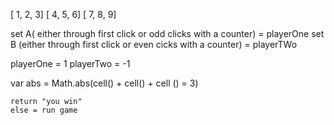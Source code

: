 
[ 1, 2, 3]
[ 4, 5, 6]
[ 7, 8, 9]

set A( either through first click or odd clicks with a counter) = playerOne
set B (either through first click or even cicks with a counter) = playerTWo

playerOne = 1
playerTwo = -1

var abs = Math.abs(cell() + cell() + cell () = 3)
	

	return "you win"
	else = run game